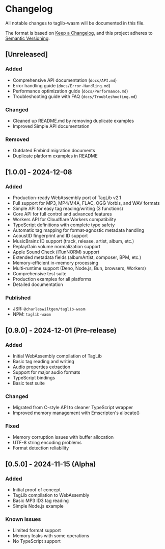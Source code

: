 # Changelog

All notable changes to taglib-wasm will be documented in this file.

The format is based on [Keep a Changelog](https://keepachangelog.com/en/1.0.0/),
and this project adheres to [Semantic Versioning](https://semver.org/spec/v2.0.0.html).

## [Unreleased]

### Added
- Comprehensive API documentation (`docs/API.md`)
- Error handling guide (`docs/Error-Handling.md`)
- Performance optimization guide (`docs/Performance.md`)
- Troubleshooting guide with FAQ (`docs/Troubleshooting.md`)

### Changed
- Cleaned up README.md by removing duplicate examples
- Improved Simple API documentation

### Removed
- Outdated Embind migration documents
- Duplicate platform examples in README

## [1.0.0] - 2024-12-08

### Added
- Production-ready WebAssembly port of TagLib v2.1
- Full support for MP3, MP4/M4A, FLAC, OGG Vorbis, and WAV formats
- Simple API for easy tag reading/writing (3 functions)
- Core API for full control and advanced features
- Workers API for Cloudflare Workers compatibility
- TypeScript definitions with complete type safety
- Automatic tag mapping for format-agnostic metadata handling
- AcoustID fingerprint and ID support
- MusicBrainz ID support (track, release, artist, album, etc.)
- ReplayGain volume normalization support
- Apple Sound Check (iTunNORM) support
- Extended metadata fields (albumArtist, composer, BPM, etc.)
- Memory-efficient in-memory processing
- Multi-runtime support (Deno, Node.js, Bun, browsers, Workers)
- Comprehensive test suite
- Production examples for all platforms
- Detailed documentation

### Published
- JSR: `@charleswiltgen/taglib-wasm`
- NPM: `taglib-wasm`

## [0.9.0] - 2024-12-01 (Pre-release)

### Added
- Initial WebAssembly compilation of TagLib
- Basic tag reading and writing
- Audio properties extraction
- Support for major audio formats
- TypeScript bindings
- Basic test suite

### Changed
- Migrated from C-style API to cleaner TypeScript wrapper
- Improved memory management with Emscripten's allocate()

### Fixed
- Memory corruption issues with buffer allocation
- UTF-8 string encoding problems
- Format detection reliability

## [0.5.0] - 2024-11-15 (Alpha)

### Added
- Initial proof of concept
- TagLib compilation to WebAssembly
- Basic MP3 ID3 tag reading
- Simple Node.js example

### Known Issues
- Limited format support
- Memory leaks with some operations
- No TypeScript support